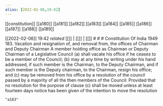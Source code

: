 ```yaml
---
alias: [2022-02-06,19:42]
---
```

[[constitution]] [[a180]] [[a181]] [[a182]] [[a183]] [[a184]] [[a185]] [[a186]] [[a187]] [[a188]] [[a189]]

[[2022-02-06]] 19:42 _related_ [[]] | [[]] | [[]] # # #
Constitution Of India 1949
183. Vacation and resignation of, and removal from, the offices of Chairman and Deputy Chairman A member holding office as Chairman or Deputy Chairman of a Legislative Council
(a) shall vacate his office if he ceases to be a member of the Council;
(b) may at any time by writing under his hand addressed, if such member is the Chairman, to the Deputy Chairman, and if such member is the Deputy chairman, to the Chairman, resign his office; and
(c) may be removed from his office by a resolution of the council passed by a majority of all the then members of the Council: Provided that no resolution for the purpose of clause (c) shall be moved unless at least fourteen days notice has been given of the intention to move the resolution

```query
"a183"
```